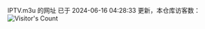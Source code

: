 IPTV.m3u 的网址 已于 2024-06-16 04:28:33 更新，本仓库访客数：![Visitor's Count](https://profile-counter.glitch.me/pxiptv_TV/count.svg)
